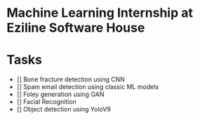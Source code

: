 # Machine Learning Internship at Eziline Software House

# Tasks
- [] Bone fracture detection using CNN
- [] Spam email detection using classic ML models
- [] Foley generation using GAN
- [] Facial Recognition
- [] Object detection using YoloV9
